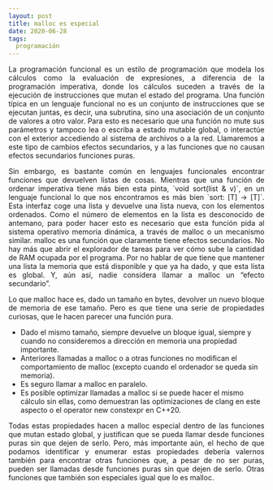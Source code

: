 ```yaml
---
layout: post
title: malloc es especial
date: 2020-06-28
tags:
  programación
---
```

<p style='text-align: justify;'>La programación funcional es un estilo de programación que modela los cálculos como la evaluación de expresiones, a diferencia de la programación imperativa, donde los cálculos suceden a través de la ejecución de instrucciones que mutan el estado del programa. Una función típica en un lenguaje funcional no es un conjunto de instrucciones que se ejecutan juntas, es decir, una subrutina, sino una asociación de un conjunto de valores a otro valor. Para esto es necesario que una función no mute sus parámetros y tampoco lea o escriba a estado mutable global, o interactúe con el exterior accediendo al sistema de archivos o a la red. Llamaremos a este tipo de cambios efectos secundarios, y a las funciones que no causan efectos secundarios funciones puras.</p>

<p style='text-align: justify;'>Sin embargo, es bastante común en lenguajes funcionales encontrar funciones que devuelven listas de cosas. Mientras que una función de ordenar imperativa tiene más bien esta pinta, `void sort(list<T> & v)`, en un lenguaje funcional lo que nos encontramos es más bien `sort: [T] -> [T]`. Esta interfaz coge una lista y devuelve una lista nueva, con los elementos ordenados. Como el número de elementos en la lista es desconocido de antemano, para poder hacer esto es necesario que esta función pida al sistema operativo memoria dinámica, a través de malloc o un mecanismo similar. malloc es una función que claramente tiene efectos secundarios. No hay más que abrir el explorador de tareas para ver cómo sube la cantidad de RAM ocupada por el programa. Por no hablar de que tiene que mantener una lista la memoria que está disponible y que ya ha dado, y que esta lista es global. Y, aún así, nadie considera llamar a malloc un “efecto secundario”.</p>

<p style='text-align: justify;'>Lo que malloc hace es, dado un tamaño en bytes, devolver un nuevo bloque de memoria de ese tamaño. Pero es que tiene una serie de propiedades curiosas, que le hacen parecer una función pura.</p>

- Dado el mismo tamaño, siempre devuelve un bloque igual, siempre y cuando no consideremos a dirección en memoria una propiedad importante.
- Anteriores llamadas a malloc o a otras funciones no modifican el comportamiento de malloc (excepto cuando el ordenador se queda sin memoria).
- Es seguro llamar a malloc en paralelo.
- Es posible optimizar llamadas a malloc si se puede hacer el mismo cálculo sin ellas, como demuestran las optimizaciones de clang en este aspecto o el operator new constexpr en C++20.

<p style='text-align: justify;'>Todas estas propiedades hacen a malloc especial dentro de las funciones que mutan estado global, y justifican que se pueda llamar desde funciones puras sin que dejen de serlo. Pero, más importante aún, el hecho de que podamos identificar y enumerar estas propiedades debería valernos también para encontrar otras funciones que, a pesar de no ser puras, pueden ser llamadas desde funciones puras sin que dejen de serlo. Otras funciones que también son especiales igual que lo es malloc.</p>
